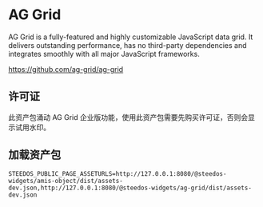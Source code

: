 # AG Grid

AG Grid is a fully-featured and highly customizable JavaScript data grid. It delivers outstanding performance, has no third-party dependencies and integrates smoothly with all major JavaScript frameworks.

https://github.com/ag-grid/ag-grid

## 许可证

此资产包涌动 AG Grid 企业版功能，使用此资产包需要先购买许可证，否则会显示试用水印。

## 加载资产包

```
STEEDOS_PUBLIC_PAGE_ASSETURLS=http://127.0.0.1:8080/@steedos-widgets/amis-object/dist/assets-dev.json,http://127.0.0.1:8080/@steedos-widgets/ag-grid/dist/assets-dev.json
```
